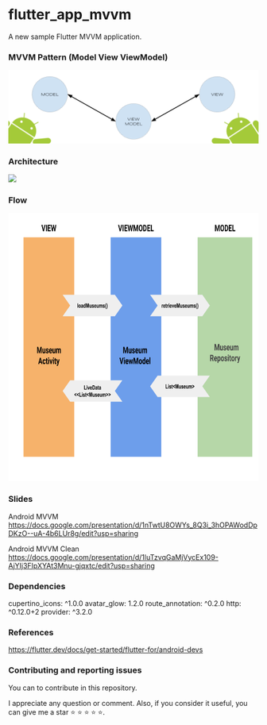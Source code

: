 # flutter_app_mvvm

A new sample Flutter MVVM application.


### MVVM Pattern (Model View ViewModel)
 <img src="assets/AndroidMVVM.png">


### Architecture
<img src="assets/architecture.png" height="540">

### Flow
<img src="assets/MVVMFlow.png" height="540">
 

### Slides

Android MVVM https://docs.google.com/presentation/d/1nTwtU8OWYs_8Q3i_3hOPAWodDpDKzO--uA-4b6LUr8g/edit?usp=sharing

Android MVVM Clean https://docs.google.com/presentation/d/1luTzvqGaMjVycEx109-AjYIj3FIpXYAt3Mnu-gjqxtc/edit?usp=sharing



### Dependencies

 cupertino_icons: ^1.0.0
  avatar_glow: 1.2.0
  route_annotation: ^0.2.0
  http: ^0.12.0+2
  provider: ^3.2.0


### References

https://flutter.dev/docs/get-started/flutter-for/android-devs

### Contributing and reporting issues

You can to contribute in this repository. 

I appreciate any question or comment. Also, if you consider it useful, you can give me a star ⭐ ⭐ ⭐ ⭐ ⭐.
